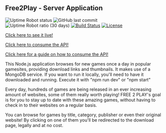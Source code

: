 ## Free2Play - Server Application
![Uptime Robot status](https://img.shields.io/uptimerobot/status/m785104271-9612d454c6070a4613db20f9) ![GitHub last commit](https://img.shields.io/github/last-commit/dariokozicki/server-free2play) ![Uptime Robot ratio (30 days)](https://img.shields.io/uptimerobot/ratio/m785104271-9612d454c6070a4613db20f9) [![Build Status](https://travis-ci.org/dariokozicki/server-free2play.svg?branch=master)](https://travis-ci.org/dariokozicki/server-free2play) [![License](https://img.shields.io/badge/License-Apache%202.0-blue.svg)](https://opensource.org/licenses/Apache-2.0)

[Click here to see it live!](https://freetoplay.ml)

[Click here to consume the API!](https://free2play.herokuapp.com/)

[Click here for a guide on how to consume the API!](https://documenter.getpostman.com/view/10250820/SztEanB2?version=latest)

This Node.js application browses for new games once a day in popular gamesites, providing download links and thumbnails. 
It makes use of a MongoDB service. If you want to run it locally, you'll need to have it downloaded and running.
Execute it with "npm run dev" or "npm start"

Every day, hundreds of games are being released in an ever increasing amount of websites, some of them really worth playing! FREE 2 PLAY's goal is for you to stay up to date with these amazing games, without having to check in to their websites on a regular basis.

You can browse for games by title, category, publisher or even their original website! By clicking on one of them you'll be redirected to the download page, legally and at no cost.

